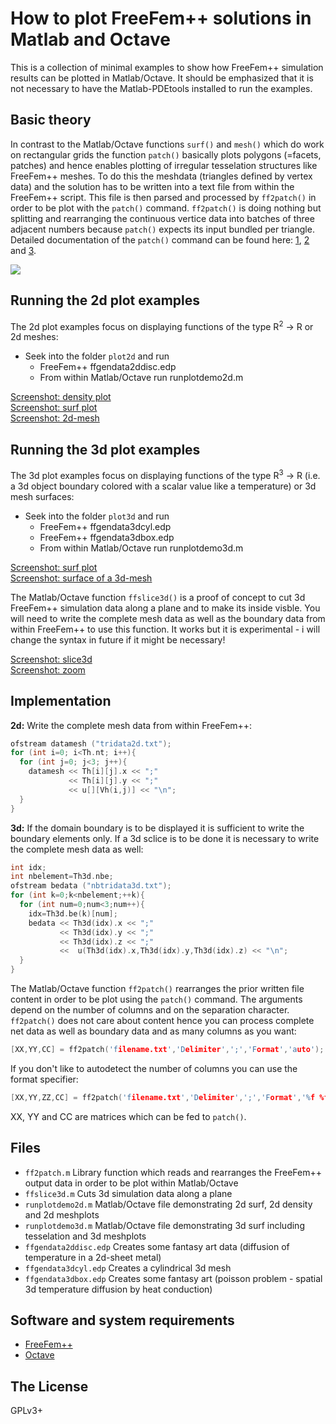 # How to plot FreeFem++ solutions in Matlab and Octave

This is a collection of minimal examples to show how FreeFem++ simulation results can be plotted in Matlab/Octave. It should be emphasized that it is not necessary to have the Matlab-PDEtools installed to run the examples.

## Basic theory

In contrast to the Matlab/Octave functions `surf()` and `mesh()` which do work on rectangular grids the function `patch()` basically plots polygons (=facets, patches) and hence enables plotting of irregular tesselation structures like FreeFem++ meshes. To do this the meshdata (triangles defined by vertex data) and the solution has to be written into a text file from within the FreeFem++ script. This file is then parsed and processed by `ff2patch()` in order to be plot with the `patch()` command. `ff2patch()` is doing nothing but splitting and rearranging the continuous vertice data into batches of three adjacent numbers because `patch()` expects its input bundled per triangle. Detailed documentation of the `patch()` command can be found here: [1](https://de.mathworks.com/help/matlab/ref/patch.html), [2](https://de.mathworks.com/help/matlab/visualize/introduction-to-patch-objects.html) and [3](https://de.mathworks.com/help/matlab/creating_plots/how-patch-data-relates-to-a-colormap.html).

![](https://raw.githubusercontent.com/samplemaker/freefem_matlab_octave_plot/public/screenshots/3dmesh.png)

## Running the 2d plot examples

The 2d plot examples focus on displaying functions of the type R<sup>2</sup> &rarr; R or 2d meshes:

  * Seek into the folder `plot2d` and run
    * FreeFem++ ffgendata2ddisc.edp
    * From within Matlab/Octave run runplotdemo2d.m

[Screenshot: density plot](https://raw.githubusercontent.com/samplemaker/freefem_matlab_octave_plot/public/screenshots/2ddensity.png)  
[Screenshot: surf plot](https://raw.githubusercontent.com/samplemaker/freefem_matlab_octave_plot/public/screenshots/2dsurf.png)  
[Screenshot: 2d-mesh](https://raw.githubusercontent.com/samplemaker/freefem_matlab_octave_plot/public/screenshots/2dmesh.png)  

## Running the 3d plot examples

The 3d plot examples focus on displaying functions of the type R<sup>3</sup> &rarr; R (i.e. a 3d object boundary colored with a scalar value like a temperature) or 3d mesh surfaces:

  * Seek into the folder `plot3d` and run
    * FreeFem++ ffgendata3dcyl.edp
    * FreeFem++ ffgendata3dbox.edp
    * From within Matlab/Octave run runplotdemo3d.m

[Screenshot: surf plot](https://raw.githubusercontent.com/samplemaker/freefem_matlab_octave_plot/public/screenshots/3dsurf_2.png)  
[Screenshot: surface of a 3d-mesh](https://raw.githubusercontent.com/samplemaker/freefem_matlab_octave_plot/public/screenshots/3dmesh.png)

The Matlab/Octave function `ffslice3d()` is a proof of concept to cut 3d FreeFem++ simulation data along a plane and to make its inside visble. You will need to write the complete mesh data as well as the boundary data from within FreeFem++ to use this function. It works but it is experimental - i will change the syntax in future if it might be necessary! 

[Screenshot: slice3d](https://raw.githubusercontent.com/samplemaker/freefem_matlab_octave_plot/public/screenshots/3dsurf_slice3.png)  
[Screenshot: zoom](https://raw.githubusercontent.com/samplemaker/freefem_matlab_octave_plot/public/screenshots/3dsurf_slice4.png)  

## Implementation

**2d:** Write the complete mesh data from within FreeFem++:

```cpp
ofstream datamesh ("tridata2d.txt");
for (int i=0; i<Th.nt; i++){
  for (int j=0; j<3; j++){
    datamesh << Th[i][j].x << ";"
             << Th[i][j].y << ";"
             << u[][Vh(i,j)] << "\n";
  }
}
```

**3d:** If the domain boundary is to be displayed it is sufficient to write the boundary elements only. If a 3d sclice is to be done it is necessary to write the complete mesh data as well:

```cpp
int idx;
int nbelement=Th3d.nbe;
ofstream bedata ("nbtridata3d.txt");
for (int k=0;k<nbelement;++k){
  for (int num=0;num<3;num++){
    idx=Th3d.be(k)[num];
    bedata << Th3d(idx).x << ";"
           << Th3d(idx).y << ";"
           << Th3d(idx).z << ";"
           <<  u(Th3d(idx).x,Th3d(idx).y,Th3d(idx).z) << "\n";
  }
}
```

The Matlab/Octave function `ff2patch()` rearranges the prior written file content in order to be plot using the `patch()` command. The arguments depend on the number of columns and on the separation character. `ff2patch()` does not care about content hence you can process complete net data as well as boundary data and as many columns as you want:

```cpp
[XX,YY,CC] = ff2patch('filename.txt','Delimiter',';','Format','auto');
```
If you don't like to autodetect the number of columns you can use the format specifier:

```cpp
[XX,YY,ZZ,CC] = ff2patch('filename.txt','Delimiter',';','Format','%f %f %f %f');
```
XX, YY and CC are matrices which can be fed to `patch()`.

## Files

  * `ff2patch.m` Library function which reads and rearranges the FreeFem++ output data in order to be plot within Matlab/Octave
  * `ffslice3d.m` Cuts 3d simulation data along a plane
  * `runplotdemo2d.m` Matlab/Octave file demonstrating 2d surf, 2d density and 2d meshplots
  * `runplotdemo3d.m` Matlab/Octave file demonstrating 3d surf including tesselation and 3d meshplots
  * `ffgendata2ddisc.edp` Creates some fantasy art data (diffusion of temperature in a 2d-sheet metal)
  * `ffgendata3dcyl.edp` Creates a cylindrical 3d mesh
  * `ffgendata3dbox.edp` Creates some fantasy art (poisson problem - spatial 3d temperature diffusion by heat conduction)

## Software and system requirements

  * [FreeFem++][freefem]
  * [Octave][octave]

[freefem]:    http://www.freefem.org//
             "FreeFem++ solver for partial differential equations"
[octave]:     https://www.gnu.org/software/octave/
             "GNU Octave scientific programming language"

## The License

GPLv3+

